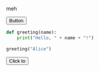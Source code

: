 meh
<head>
  <link rel="stylesheet" type="text/css" href="/docs/button.css">
 </head>
 


<body>
  <!--   <button style="--clr:#EA00FF"><span>Button</span><i></i></button> -->
  <!-- <button style="--clr:#FFF01F"><span>Button</span><i></i></button> -->
  <!-- <button style="--clr:#7FFF00"><span>Button</span><i></i></button> -->
  <!-- <button style="--clr:#FF5E00"><span>Button</span><i></i></button> -->
  <button style="--clr:#39FF14"><span>Button</span><i></i></button>


</body>




















































```python
def greeting(name):
    print("Hello, " + name + "!")
    
greeting("Alice")
```



<button onclick="document.getElementById('hidden-text').style.display='flex'">Click to</button>

<div id="hidden-text" style="display:none">
This text will appear after clicking the button.
</div>

